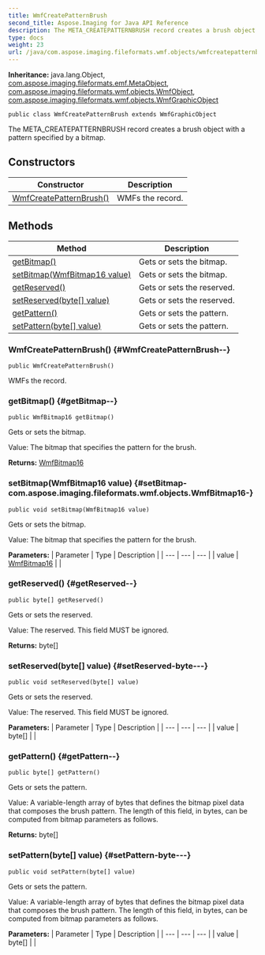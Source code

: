 ```yaml
---
title: WmfCreatePatternBrush
second_title: Aspose.Imaging for Java API Reference
description: The META_CREATEPATTERNBRUSH record creates a brush object with a pattern     specified by a bitmap.
type: docs
weight: 23
url: /java/com.aspose.imaging.fileformats.wmf.objects/wmfcreatepatternbrush/
---
```

**Inheritance:**
java.lang.Object, [com.aspose.imaging.fileformats.emf.MetaObject](../../com.aspose.imaging.fileformats.emf/metaobject), [com.aspose.imaging.fileformats.wmf.objects.WmfObject](../../com.aspose.imaging.fileformats.wmf.objects/wmfobject), [com.aspose.imaging.fileformats.wmf.objects.WmfGraphicObject](../../com.aspose.imaging.fileformats.wmf.objects/wmfgraphicobject)
```
public class WmfCreatePatternBrush extends WmfGraphicObject
```

The META\_CREATEPATTERNBRUSH record creates a brush object with a pattern specified by a bitmap.
## Constructors

| Constructor | Description |
| --- | --- |
| [WmfCreatePatternBrush()](#WmfCreatePatternBrush--) | WMFs the record. |
## Methods

| Method | Description |
| --- | --- |
| [getBitmap()](#getBitmap--) | Gets or sets the bitmap. |
| [setBitmap(WmfBitmap16 value)](#setBitmap-com.aspose.imaging.fileformats.wmf.objects.WmfBitmap16-) | Gets or sets the bitmap. |
| [getReserved()](#getReserved--) | Gets or sets the reserved. |
| [setReserved(byte[] value)](#setReserved-byte---) | Gets or sets the reserved. |
| [getPattern()](#getPattern--) | Gets or sets the pattern. |
| [setPattern(byte[] value)](#setPattern-byte---) | Gets or sets the pattern. |
### WmfCreatePatternBrush() {#WmfCreatePatternBrush--}
```
public WmfCreatePatternBrush()
```


WMFs the record.

### getBitmap() {#getBitmap--}
```
public WmfBitmap16 getBitmap()
```


Gets or sets the bitmap.

Value: The bitmap that specifies the pattern for the brush.

**Returns:**
[WmfBitmap16](../../com.aspose.imaging.fileformats.wmf.objects/wmfbitmap16)
### setBitmap(WmfBitmap16 value) {#setBitmap-com.aspose.imaging.fileformats.wmf.objects.WmfBitmap16-}
```
public void setBitmap(WmfBitmap16 value)
```


Gets or sets the bitmap.

Value: The bitmap that specifies the pattern for the brush.

**Parameters:**
| Parameter | Type | Description |
| --- | --- | --- |
| value | [WmfBitmap16](../../com.aspose.imaging.fileformats.wmf.objects/wmfbitmap16) |  |

### getReserved() {#getReserved--}
```
public byte[] getReserved()
```


Gets or sets the reserved.

Value: The reserved. This field MUST be ignored.

**Returns:**
byte[]
### setReserved(byte[] value) {#setReserved-byte---}
```
public void setReserved(byte[] value)
```


Gets or sets the reserved.

Value: The reserved. This field MUST be ignored.

**Parameters:**
| Parameter | Type | Description |
| --- | --- | --- |
| value | byte[] |  |

### getPattern() {#getPattern--}
```
public byte[] getPattern()
```


Gets or sets the pattern.

Value: A variable-length array of bytes that defines the bitmap pixel data that composes the brush pattern. The length of this field, in bytes, can be computed from bitmap parameters as follows.

**Returns:**
byte[]
### setPattern(byte[] value) {#setPattern-byte---}
```
public void setPattern(byte[] value)
```


Gets or sets the pattern.

Value: A variable-length array of bytes that defines the bitmap pixel data that composes the brush pattern. The length of this field, in bytes, can be computed from bitmap parameters as follows.

**Parameters:**
| Parameter | Type | Description |
| --- | --- | --- |
| value | byte[] |  |

